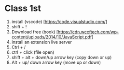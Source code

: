 # Class 1st

1. install (vscode) [https://code.visualstudio.com/]
2. shift + !
3. Download free (book) [https://cdn.wccftech.com/wp-content/uploads/2014/10/JavaScript.pdf]
4. install an extension live server
5. Ctrl + /
6. ctrl + click (file open)
7. shift + alt + down/up arrow key (copy down or up)
8. Alt + up/ down arrow key (move up or down)